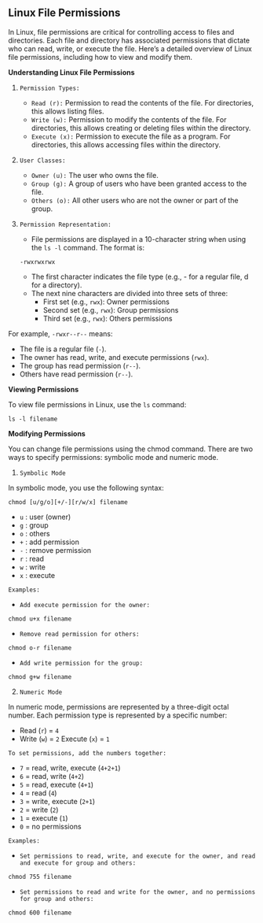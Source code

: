 ## Linux File Permissions

In Linux, file permissions are critical for controlling access to files and directories. Each file and directory has associated permissions that dictate who can read, write, or execute the file. Here’s a detailed overview of Linux file permissions, including how to view and modify them.

**Understanding Linux File Permissions**


1.   `Permission Types:`
     - `Read (r):` Permission to read the contents of the file. For directories, this allows listing files.
     -   `Write (w):` Permission to modify the contents of the file. For directories, this      allows creating or deleting files within the directory.
     -   `Execute (x):` Permission to execute the file as a program. For directories, this allows accessing files within the directory.

2. `User Classes:`

     - `Owner (u):` The user who owns the file.
     - `Group (g):` A group of users who have been granted access to the file.
     -  `Others (o):` All other users who are not the owner or part of the group.

3. `Permission Representation:`

    - File permissions are displayed in a 10-character string when using the `ls -l` command. The format is:

    ```-rwxrwxrwx```

     - The first character indicates the file type (e.g., - for a regular file, d for a directory).
     - The next nine characters are divided into three sets of three:
          - First set (e.g., `rwx`): Owner permissions
          - Second set (e.g., `rwx`): Group permissions
          - Third set (e.g., `rwx`): Others permissions

For example, `-rwxr--r--` means:

- The file is a regular file (`-`).
- The owner has read, write, and execute permissions (`rwx`).
- The group has read permission (`r--`).
- Others have read permission (`r--`).

**Viewing Permissions**

To view file permissions in Linux, use the `ls` command:
```
ls -l filename
```

**Modifying Permissions**

You can change file permissions using the chmod command. There are two ways to specify permissions: symbolic mode and numeric mode.

1. `Symbolic Mode`

In symbolic mode, you use the following syntax:
```
chmod [u/g/o][+/-][r/w/x] filename
```

- `u` : user (owner)
- `g` : group
- `o` : others
- `+` : add permission
- `-` : remove permission
- `r` : read
- `w` : write
- `x` : execute

`Examples:`

- `Add execute permission for the owner:`
```
chmod u+x filename
```
- `Remove read permission for others:`
```
chmod o-r filename
```
- `Add write permission for the group:`
```
chmod g+w filename
```
2. `Numeric Mode`

In numeric mode, permissions are represented by a three-digit octal number. Each permission type is represented by a specific number:

- Read (`r`) = `4`
- Write (`w`) = `2`
Execute (`x`) = `1`

`To set permissions, add the numbers together:`

- `7` = read, write, execute (`4+2+1`)
- `6` = read, write (`4+2`)
- `5` = read, execute (`4+1`)
- `4` = read (`4`)
- `3` = write, execute (`2+1`)
- `2` = write (`2`)
- `1` = execute (`1`)
- `0` = no permissions

`Examples:`

- `Set permissions to read, write, and execute for the owner, and read and execute for group and others:`
```
chmod 755 filename
```

- `Set permissions to read and write for the owner, and no permissions for group and others:`

```
chmod 600 filename
```